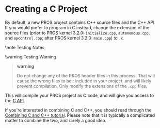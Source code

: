 Creating a C Project
====================

By default, a new PROS project contains C++ source files and the C++
API. If you would prefer to program in C instead, change the extension
of the source files (prior to PROS kernel 3.2.0: `initialize.cpp`,
`autonomous.cpp`, and `opcontrol.cpp`; after PROS kernel 3.2.0:
`main.cpp`) to `.c`.

\note Testing Notes

\warning Testing Warning

> **warning**
>
> Do not change any of the PROS header files in this process. That will cause the wrong files to be
> :   included in your project, and will likely prevent compilation.
>     Only modify the extensions of the `.cpp` files.
>
This will compile your PROS project as C code, and will give you access
to the [C API](../../api/c/index.html).

If you're interested in combining C and C++, you should read through the
[Combining C and C++ tutorial](../general/combining-c-cpp.html). Please
note that it is typically a complicated matter to combine the two, and
rarely a good idea.
